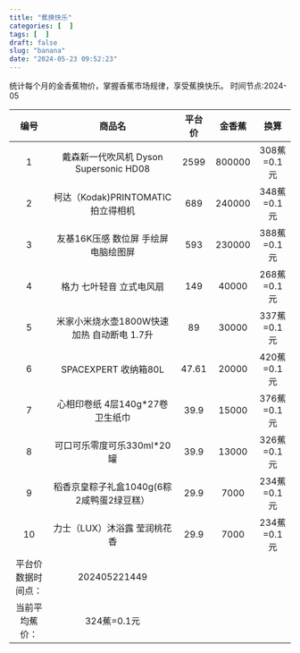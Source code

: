 ```yaml
---
title: "蕉换快乐"
categories: [  ]
tags: [  ]
draft: false
slug: "banana"
date: "2024-05-23 09:52:23"
---
```


统计每个月的金香蕉物价，掌握香蕉市场规律，享受蕉换快乐。
时间节点:2024-05

|        编号        |                   商品名                   | 平台价 | 金香蕉 |    换算     |
| :----------------: | :----------------------------------------: | :----: | :----: | :---------: |
|         1          |   戴森新一代吹风机 Dyson Supersonic HD08   |  2599  | 800000 | 308蕉=0.1元 |
|         2          |     柯达（Kodak)PRINTOMATIC 拍立得相机     |  689   | 240000 | 348蕉=0.1元 |
|         3          |    友基16K压感 数位屏 手绘屏 电脑绘图屏    |  593   | 230000 | 388蕉=0.1元 |
|         4          |          格力 七叶轻音 立式电风扇          |  149   | 40000  | 268蕉=0.1元 |
|         5          | 米家小米烧水壶1800W快速加热 自动断电 1.7升 |   89   | 30000  | 337蕉=0.1元 |
|         6          |            SPACEXPERT 收纳箱80L            | 47.61  | 20000  | 420蕉=0.1元 |
|         7          |      心相印卷纸 4层140g*27卷卫生纸巾       |  39.9  | 15000  | 376蕉=0.1元 |
|         8          |         可口可乐零度可乐330ml*20罐         |  39.9  | 13000  | 326蕉=0.1元 |
|         9          | 稻香京皇粽子礼盒1040g(6粽2咸鸭蛋2绿豆糕）  |  29.9  |  7000  | 234蕉=0.1元 |
|         10         |        力士（LUX）沐浴露 莹润桃花香        |  29.9  |  7000  | 234蕉=0.1元 |
| 平台价数据时间点： |                202405221449                |        |        |             |
|   当前平均蕉价：   |                324蕉=0.1元                 |        |        |             |